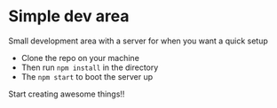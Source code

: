 # Simple dev area
Small development area with a server for when you want a quick setup

- Clone the repo on your machine
- Then run `npm install` in the directory
- The `npm start` to boot the server up

Start creating awesome things!!
